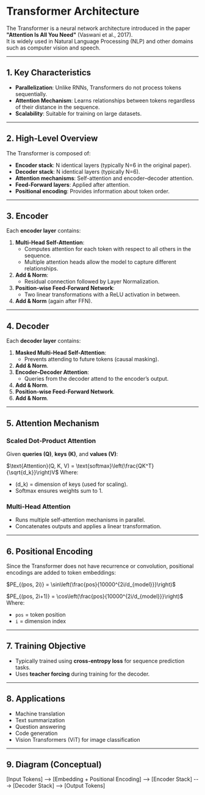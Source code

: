 # Transformer Architecture

The Transformer is a neural network architecture introduced in the paper **"Attention Is All You Need"** (Vaswani et al., 2017).  
It is widely used in Natural Language Processing (NLP) and other domains such as computer vision and speech.

---

## 1. Key Characteristics
- **Parallelization**: Unlike RNNs, Transformers do not process tokens sequentially.
- **Attention Mechanism**: Learns relationships between tokens regardless of their distance in the sequence.
- **Scalability**: Suitable for training on large datasets.

---

## 2. High-Level Overview
The Transformer is composed of:
- **Encoder stack**: N identical layers (typically N=6 in the original paper).
- **Decoder stack**: N identical layers (typically N=6).
- **Attention mechanisms**: Self-attention and encoder–decoder attention.
- **Feed-Forward layers**: Applied after attention.
- **Positional encoding**: Provides information about token order.

---

## 3. Encoder
Each **encoder layer** contains:
1. **Multi-Head Self-Attention**:
   - Computes attention for each token with respect to all others in the sequence.
   - Multiple attention heads allow the model to capture different relationships.
2. **Add & Norm**:
   - Residual connection followed by Layer Normalization.
3. **Position-wise Feed-Forward Network**:
   - Two linear transformations with a ReLU activation in between.
4. **Add & Norm** (again after FFN).

---

## 4. Decoder
Each **decoder layer** contains:
1. **Masked Multi-Head Self-Attention**:
   - Prevents attending to future tokens (causal masking).
2. **Add & Norm**.
3. **Encoder–Decoder Attention**:
   - Queries from the decoder attend to the encoder’s output.
4. **Add & Norm**.
5. **Position-wise Feed-Forward Network**.
6. **Add & Norm**.

---

## 5. Attention Mechanism
### Scaled Dot-Product Attention
Given **queries (Q)**, **keys (K)**, and **values (V)**:

$\text{Attention}(Q, K, V) = \text{softmax}\left(\frac{QK^T}{\sqrt{d_k}}\right)V$
Where:
- \(d_k\) = dimension of keys (used for scaling).
- Softmax ensures weights sum to 1.

### Multi-Head Attention
- Runs multiple self-attention mechanisms in parallel.
- Concatenates outputs and applies a linear transformation.

---

## 6. Positional Encoding
Since the Transformer does not have recurrence or convolution, positional encodings are added to token embeddings:

$PE_{(pos, 2i)} = \sin\left(\frac{pos}{10000^{2i/d_{model}}}\right)$

$PE_{(pos, 2i+1)} = \cos\left(\frac{pos}{10000^{2i/d_{model}}}\right)$
Where:
- `pos` = token position
- `i` = dimension index

---

## 7. Training Objective
- Typically trained using **cross-entropy loss** for sequence prediction tasks.
- Uses **teacher forcing** during training for the decoder.

---

## 8. Applications
- Machine translation
- Text summarization
- Question answering
- Code generation
- Vision Transformers (ViT) for image classification

---

## 9. Diagram (Conceptual)
[Input Tokens] --> [Embedding + Positional Encoding] --> [Encoder Stack] ---> [Decoder Stack] --> [Output Tokens]

